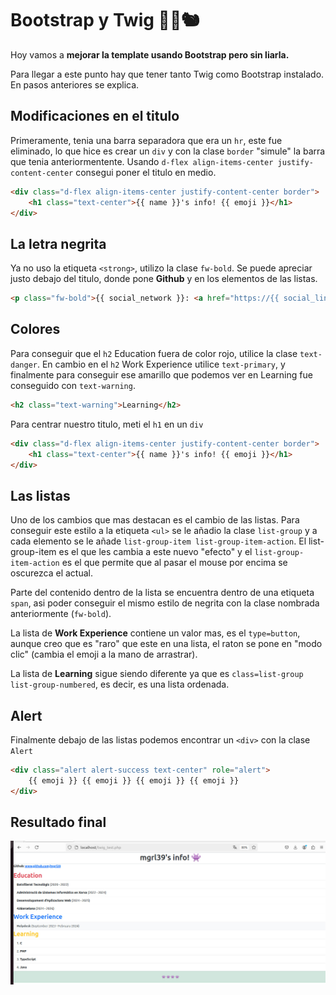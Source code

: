 # Bootstrap y Twig 🌳🍂🐿️
Hoy vamos a **mejorar la template usando Bootstrap pero sin liarla.**

Para llegar a este punto hay que tener tanto Twig como Bootstrap instalado. En pasos anteriores se explica.

## Modificaciones en el titulo
Primeramente, tenia una barra separadora que era un `hr`, este fue eliminado, lo que hice es crear un `div` y con la clase `border` "simule" la barra que tenia anteriormentente.
Usando `d-flex align-items-center justify-content-center` consegui poner el titulo en medio.
```html
<div class="d-flex align-items-center justify-content-center border">
	<h1 class="text-center">{{ name }}'s info! {{ emoji }}</h1>
</div>
```
## La letra negrita
Ya no uso la etiqueta `<strong>`, utilizo la clase  `fw-bold`. Se puede apreciar justo debajo del titulo, donde pone **Github** y en los elementos de las listas.
```html
<p class="fw-bold">{{ social_network }}: <a href="https://{{ social_link }}" target="_blank">{{ social_link }}</a></p>
```

## Colores
Para conseguir que el `h2` Education fuera de color rojo, utilice la clase `text-danger`. En cambio en el  `h2` Work Experience utilice `text-primary`, y finalmente para conseguir ese amarillo que podemos ver en Learning fue conseguido con `text-warning`.
```html
<h2 class="text-warning">Learning</h2>
```
Para centrar nuestro titulo, meti el `h1` en un `div` 
```html
<div class="d-flex align-items-center justify-content-center border">
	<h1 class="text-center">{{ name }}'s info! {{ emoji }}</h1>
</div>
```

## Las listas
Uno de los cambios que mas destacan es el cambio de las listas. Para conseguir este estilo a la etiqueta `<ul>` se le añadio la clase `list-group` y a cada elemento se le añade `list-group-item list-group-item-action`. El list-group-item es el que les cambia a este nuevo "efecto" y el `list-group-item-action` es el que permite que al pasar el mouse por encima se oscurezca el actual.

Parte del contenido dentro de la lista se encuentra dentro de una etiqueta `span`, asi poder conseguir el mismo estilo de negrita con la clase nombrada anteriormente (`fw-bold`).

La lista de **Work Experience** contiene un valor mas, es el `type=button`, aunque creo que es "raro" que este en una lista, el raton se pone en "modo clic" (cambia el emoji a la mano de arrastrar).

La lista de **Learning** sigue siendo diferente ya que es `class=list-group list-group-numbered`, es decir, es una lista ordenada.

## Alert
Finalmente debajo de las listas podemos encontrar un `<div>` con la clase `Alert`
```html
<div class="alert alert-success text-center" role="alert">
	{{ emoji }} {{ emoji }} {{ emoji }} {{ emoji }} 
</div>
```
## Resultado final
![Result with twig2 and Bootstrap](https://raw.githubusercontent.com/mgrl39/DAW_M08/refs/heads/main/PHP/2024_09_30_twig2_bootstrap2/result.jpeg "Result with twig2 and Bootstrap")
